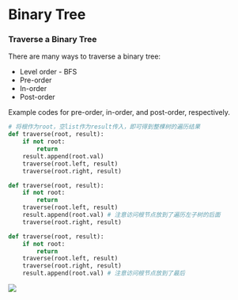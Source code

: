 # Binary Tree

### Traverse a Binary Tree

There are many ways to traverse a binary tree:

* Level order - BFS
* Pre-order
* In-order
* Post-order

Example codes for pre-order, in-order, and post-order, respectively.

```python
# 将根作为root，空list作为result传入，即可得到整棵树的遍历结果
def traverse(root, result):
    if not root:
        return
    result.append(root.val)
    traverse(root.left, result)
    traverse(root.right, result)
```

```python
def traverse(root, result):
    if not root:
        return
    traverse(root.left, result)
    result.append(root.val) # 注意访问根节点放到了遍历左子树的后面
    traverse(root.right, result)
```

```python
def traverse(root, result):
    if not root:
        return
    traverse(root.left, result)
    traverse(root.right, result)
    result.append(root.val) # 注意访问根节点放到了最后
```

![](https://leetcode.com/problems/kth-smallest-element-in-a-bst/Figures/230/bfs_dfs.png)

